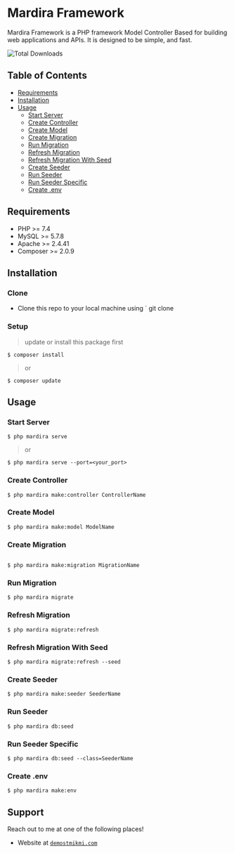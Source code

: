 <!-- write title Mardira Framework -->

# Mardira Framework

<!-- Description here -->

Mardira Framework is a PHP framework Model Controller Based for building web applications and APIs. It is designed to be simple, and fast.

<!-- total download repository -->

![Total Downloads](https://img.shields.io/github/downloads/Bootcamp-STMIK-Mardira-Indonesia/mardira-framework/total?color=e&label=Total%20Downloads&style=flat-square)

## Table of Contents

- [Requirements](#requirements)
- [Installation](#installation)
- [Usage](#usage)
  - [Start Server](#start-server)
  - [Create Controller](#create-controller)
  - [Create Model](#create-model)
  - [Create Migration](#create-migration)
  - [Run Migration](#run-migration)
  - [Refresh Migration](#refresh-migration)
  - [Refresh Migration With Seed](#refresh-migration-with-seed)
  - [Create Seeder](#create-seeder)
  - [Run Seeder](#run-seeder)
  - [Run Seeder Specific](#run-seeder-specific)
  - [Create .env](#create-env)


## Requirements

- PHP >= 7.4
- MySQL >= 5.7.8
- Apache >= 2.4.41
- Composer >= 2.0.9

## Installation

<!-- Installation here -->

### Clone

- Clone this repo to your local machine using `
  git clone

### Setup

> update or install this package first

```shell
$ composer install
```

> or

```shell
$ composer update
```

## Usage

### Start Server

```shell
$ php mardira serve
```

> or

```shell
$ php mardira serve --port=<your_port>
```

### Create Controller

```shell
$ php mardira make:controller ControllerName
```

### Create Model

```shell
$ php mardira make:model ModelName
```

### Create Migration

```shell

$ php mardira make:migration MigrationName
```

### Run Migration

```shell
$ php mardira migrate
```

### Refresh Migration

```shell
$ php mardira migrate:refresh
```

### Refresh Migration With Seed

```shell
$ php mardira migrate:refresh --seed
```

### Create Seeder

```shell
$ php mardira make:seeder SeederName
```

### Run Seeder

```shell
$ php mardira db:seed
```

### Run Seeder Specific

```shell
$ php mardira db:seed --class=SeederName
```
### Create .env

```shell
$ php mardira make:env
```

## Support

Reach out to me at one of the following places!

- Website at <a href="https://demostmikmi.com" target="_blank">`demostmikmi.com`</a>


